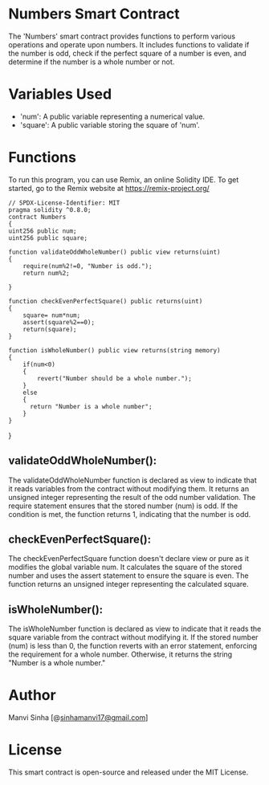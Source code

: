 # Numbers Smart Contract
The 'Numbers' smart contract provides functions to perform various operations and operate upon numbers. It includes functions to validate if the number is odd, check if the perfect square of a number is even, and determine if the number is a whole number or not.

# Variables Used
- 'num': A public variable representing a numerical value.
- 'square': A public variable storing the square of 'num'.

# Functions
To run this program, you can use Remix, an online Solidity IDE. To get started, go to the Remix website at https://remix-project.org/

    // SPDX-License-Identifier: MIT
    pragma solidity ^0.8.0;
    contract Numbers
    {
    uint256 public num;
    uint256 public square;

    function validateOddWholeNumber() public view returns(uint)
    {
        require(num%2!=0, "Number is odd.");
        return num%2;

    }

    function checkEvenPerfectSquare() public returns(uint)
    {
        square= num*num;
        assert(square%2==0);
        return(square);
    }

    function isWholeNumber() public view returns(string memory)
    {
        if(num<0)
        {
            revert("Number should be a whole number.");
        }
        else
        {
          return "Number is a whole number";
        }
    }
}

    
         
## validateOddWholeNumber():
The validateOddWholeNumber function is declared as view to indicate that it reads variables from the contract without modifying them. It returns an unsigned integer representing the result of the odd number validation. The require statement ensures that the stored number (num) is odd. If the condition is met, the function returns 1, indicating that the number is odd.
## checkEvenPerfectSquare():
The checkEvenPerfectSquare function doesn't declare view or pure as it modifies the global variable num. It calculates the square of the stored number and uses the assert statement to ensure the square is even. The function returns an unsigned integer representing the calculated square.
## isWholeNumber():
The isWholeNumber function is declared as view to indicate that it reads the square variable from the contract without modifying it. If the stored number (num) is less than 0, the function reverts with an error statement, enforcing the requirement for a whole number. Otherwise, it returns the string "Number is a whole number."

# Author
Manvi Sinha
[@sinhamanvi17@gmail.com]

# License
This smart contract is open-source and released under the MIT License.

